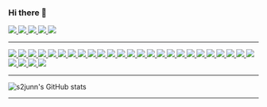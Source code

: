 ### Hi there 👋

<!--
**s2junn/s2junn** is a ✨ _special_ ✨ repository because its `README.md` (this file) appears on your GitHub profile.

Here are some ideas to get you started:

- 🔭 I’m currently working on ...
- 🌱 I’m currently learning ...
- 👯 I’m looking to collaborate on ...
- 🤔 I’m looking for help with ...
- 💬 Ask me about ...
- 📫 How to reach me: ...
- 😄 Pronouns: ...
- ⚡ Fun fact: ...

<a href="버튼을 눌렀을 때 이동할 링크" target="_blank">
  <img src="https://img.shields.io/badge/뱃지레이블-배경색?style=뱃지모양&logo=로고&logoColor=로고색상"/>
</a>

more icons..
- https://simpleicons.org/
-->

<a href="버튼을 눌렀을 때 이동할 링크" target="_blank">
  <img src="https://img.shields.io/badge/discord-fff?style=flat&logo=discord&logoColor=5865F2"/>
</a>

<a href="버튼을 눌렀을 때 이동할 링크" target="_blank">
  <img src="https://img.shields.io/badge/facebook-fff?style=flat&logo=facebook&logoColor=1877F2"/>
</a>

<a href="버튼을 눌렀을 때 이동할 링크" target="_blank">
  <img src="https://img.shields.io/badge/instagram-fff?style=flat&logo=instagram&logoColor=E4405F"/>
</a>

<a href="버튼을 눌렀을 때 이동할 링크" target="_blank">
  <img src="https://img.shields.io/badge/line-fff?style=flat&logo=line&logoColor=00C300"/>
</a>

<a href="버튼을 눌렀을 때 이동할 링크" target="_blank">
  <img src="https://img.shields.io/badge/whatsapp-fff?style=flat&logo=whatsapp&logoColor=25D366"/>
</a>

---

<a href="버튼을 눌렀을 때 이동할 링크" target="_blank">
  <img src="https://img.shields.io/badge/android-fff?style=flat&logo=android&logoColor=3DDC84"/>
</a>

<a href="버튼을 눌렀을 때 이동할 링크" target="_blank">
  <img src="https://img.shields.io/badge/apollographql-fff?style=flat&logo=apollographql&logoColor=311C87"/>
</a>

<a href="버튼을 눌렀을 때 이동할 링크" target="_blank">
  <img src="https://img.shields.io/badge/axios-fff?style=flat&logo=axios&logoColor=5A29E4"/>
</a>

<a href="버튼을 눌렀을 때 이동할 링크" target="_blank">
  <img src="https://img.shields.io/badge/babel-fff?style=flat&logo=babel&logoColor=F9DC3E"/>
</a>

<a href="버튼을 눌렀을 때 이동할 링크" target="_blank">
  <img src="https://img.shields.io/badge/backbone.js-fff?style=flat&logo=backbonedotjs&logoColor=0071B5"/>
</a>

<a href="버튼을 눌렀을 때 이동할 링크" target="_blank">
  <img src="https://img.shields.io/badge/css3-fff?style=flat&logo=css3&logoColor=1572B6"/>
</a>

<a href="버튼을 눌렀을 때 이동할 링크" target="_blank">
  <img src="https://img.shields.io/badge/deno-fff?style=flat&logo=deno&logoColor=000000"/>
</a>

<a href="버튼을 눌렀을 때 이동할 링크" target="_blank">
  <img src="https://img.shields.io/badge/eslint-fff?style=flat&logo=eslint&logoColor=4B32C3"/>
</a>

<a href="버튼을 눌렀을 때 이동할 링크" target="_blank">
  <img src="https://img.shields.io/badge/github-fff?style=flat&logo=github&logoColor=181717"/>
</a>

<a href="버튼을 눌렀을 때 이동할 링크" target="_blank">
  <img src="https://img.shields.io/badge/html5-fff?style=flat&logo=html5&logoColor=E34F26"/>
</a>

<a href="버튼을 눌렀을 때 이동할 링크" target="_blank">
  <img src="https://img.shields.io/badge/i18next-fff?style=flat&logo=i18next&logoColor=26A69A"/>
</a>

<a href="버튼을 눌렀을 때 이동할 링크" target="_blank">
  <img src="https://img.shields.io/badge/javascript-fff?style=flat&logo=javascript&logoColor=F7DF1E"/>
</a>

<a href="버튼을 눌렀을 때 이동할 링크" target="_blank">
  <img src="https://img.shields.io/badge/vercel-fff?style=flat&logo=vercel&logoColor=000000"/>
</a>

<a href="버튼을 눌렀을 때 이동할 링크" target="_blank">
  <img src="https://img.shields.io/badge/verdaccio-fff?style=flat&logo=verdaccio&logoColor=4B5E40"/>
</a>

<a href="버튼을 눌렀을 때 이동할 링크" target="_blank">
  <img src="https://img.shields.io/badge/vim-fff?style=flat&logo=vim&logoColor=019733"/>
</a>

<a href="버튼을 눌렀을 때 이동할 링크" target="_blank">
  <img src="https://img.shields.io/badge/vscode-fff?style=flat&logo=visualstudiocode&logoColor=007ACC"/>
</a>

<a href="버튼을 눌렀을 때 이동할 링크" target="_blank">
  <img src="https://img.shields.io/badge/vite-fff?style=flat&logo=vite&logoColor=646CFF"/>
</a>

<a href="버튼을 눌렀을 때 이동할 링크" target="_blank">
  <img src="https://img.shields.io/badge/vue.js-fff?style=flat&logo=vuedotjs&logoColor=4FC08D"/>
</a>

<a href="버튼을 눌렀을 때 이동할 링크" target="_blank">
  <img src="https://img.shields.io/badge/w3c-fff?style=flat&logo=w3c&logoColor=005A9C"/>
</a>

<a href="버튼을 눌렀을 때 이동할 링크" target="_blank">
  <img src="https://img.shields.io/badge/webpack-fff?style=flat&logo=webpack&logoColor=8DD6F9"/>
</a>

<a href="버튼을 눌렀을 때 이동할 링크" target="_blank">
  <img src="https://img.shields.io/badge/webrtc-fff?style=flat&logo=webrtc&logoColor=333333"/>
</a>

<a href="버튼을 눌렀을 때 이동할 링크" target="_blank">
  <img src="https://img.shields.io/badge/webstorm-fff?style=flat&logo=webstorm&logoColor=000000"/>
</a>

<a href="버튼을 눌렀을 때 이동할 링크" target="_blank">
  <img src="https://img.shields.io/badge/wordpress-fff?style=flat&logo=wordpress&logoColor=21759B"/>
</a>

<a href="버튼을 눌렀을 때 이동할 링크" target="_blank">
  <img src="https://img.shields.io/badge/xamarin-fff?style=flat&logo=xamarin&logoColor=3498DB"/>
</a>

<a href="버튼을 눌렀을 때 이동할 링크" target="_blank">
  <img src="https://img.shields.io/badge/xcode-fff?style=flat&logo=xcode&logoColor=147EFB"/>
</a>

<a href="버튼을 눌렀을 때 이동할 링크" target="_blank">
  <img src="https://img.shields.io/badge/yarn-fff?style=flat&logo=linkedin&logoColor=0A66C2"/>
</a>

<a href="버튼을 눌렀을 때 이동할 링크" target="_blank">
  <img src="https://img.shields.io/badge/youtube-fff?style=flat&logo=yarn&logoColor=2C8EBB"/>
</a>

<a href="버튼을 눌렀을 때 이동할 링크" target="_blank">
  <img src="https://img.shields.io/badge/youtube-fff?style=flat&logo=youtube&logoColor=FF0000"/>
</a>

<a href="버튼을 눌렀을 때 이동할 링크" target="_blank">
  <img src="https://img.shields.io/badge/zoom-fff?style=flat&logo=zoom&logoColor=2D8CFF"/>
</a>

---

![s2junn's GitHub stats](https://github-readme-stats.vercel.app/api?username=s2junn&show_icons=true&theme-radical)

---

